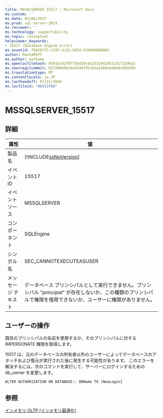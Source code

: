 ```yaml
---
title: MSSQLSERVER_15517 | Microsoft Docs
ms.custom: ''
ms.date: 03/06/2017
ms.prod: sql-server-2014
ms.reviewer: ''
ms.technology: supportability
ms.topic: conceptual
helpviewer_keywords:
- 15517 (Database Engine error)
ms.assetid: f94287f5-129f-4c52-9d34-62b996088001
author: MashaMSFT
ms.author: mathoma
ms.openlocfilehash: 9591bc02f07f3bd29c0a2532942851141732d6a2
ms.sourcegitcommit: b57d98e9b2444348f95c83a24b8eea0e6c9da58d
ms.translationtype: MT
ms.contentlocale: ja-JP
ms.lasthandoff: 07/21/2020
ms.locfileid: "86553769"
---
```

# <a name="mssqlserver_15517"></a>MSSQLSERVER_15517
    
## <a name="details"></a>詳細  
  
|属性|値|  
|-|-|  
|製品名|[!INCLUDE[ssNoVersion](../../includes/ssnoversion-md.md)]|  
|イベント ID|15517|  
|イベント ソース|MSSQLSERVER|  
|コンポーネント|SQLEngine|  
|シンボル名|SEC_CANNOTEXECUTEASUSER|  
|メッセージ テキスト|データベース プリンシパルとして実行できません。プリンシパル "*principal*" が存在しないか、この種類のプリンシパルで権限を借用できないか、ユーザーに権限がありません。|  
  
## <a name="user-action"></a>ユーザーの操作  
 既存のプリンシパルの名前を使用するか、そのプリンシパルに対する IMPERSONATE 権限を取得します。  
  
 15517 は、元のデータベースの所有者以外のユーザーによってデータベースのアタッチおよび復元が実行された後に発生する可能性があります。 このエラーを解決するには、次のコマンドを実行して、サーバーにログインするための db_owner を変更します。  
  
```  
ALTER AUTHORIZATION ON DATABASE:: DBName TO [NewLogin]  
```  
  
## <a name="see-also"></a>参照  
 [インメモリ OLTP &#40;インメモリ最適化&#41;](../in-memory-oltp/in-memory-oltp-in-memory-optimization.md)  
  
  
